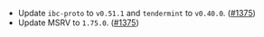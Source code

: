 - Update `ibc-proto` to `v0.51.1` and `tendermint` to `v0.40.0`.
  ([\#1375](https://github.com/cosmos/ibc-rs/pull/1375))
- Update MSRV to `1.75.0`.
  ([\#1375](https://github.com/cosmos/ibc-rs/pull/1375))
